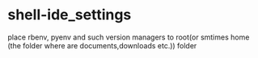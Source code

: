 # shell-ide_settings
place rbenv, pyenv  and such version managers to root(or smtimes home (the folder where are documents,downloads etc.)) folder
